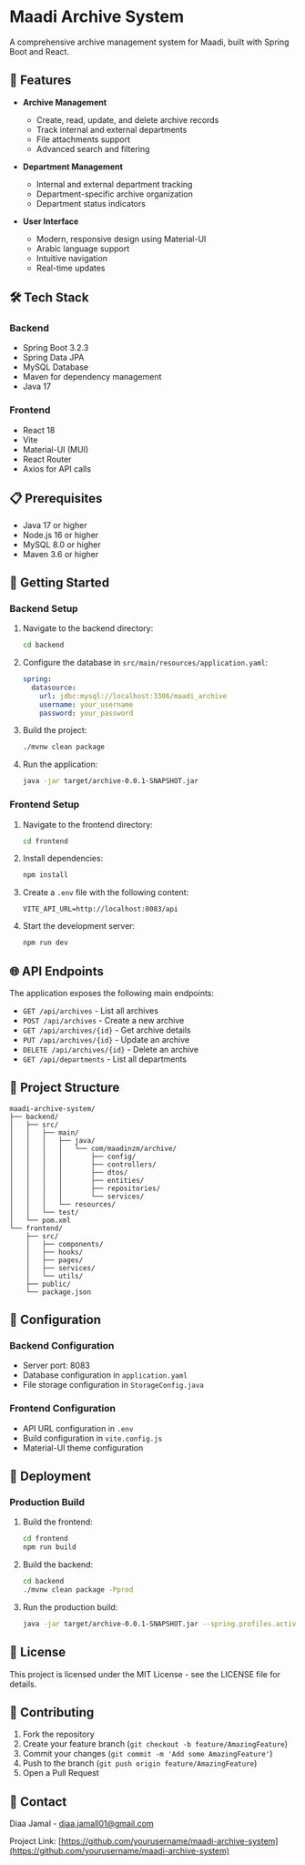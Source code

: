 # Maadi Archive System

A comprehensive archive management system for Maadi, built with Spring Boot and React.

## 🚀 Features

- **Archive Management**
  - Create, read, update, and delete archive records
  - Track internal and external departments
  - File attachments support
  - Advanced search and filtering

- **Department Management**
  - Internal and external department tracking
  - Department-specific archive organization
  - Department status indicators

- **User Interface**
  - Modern, responsive design using Material-UI
  - Arabic language support
  - Intuitive navigation
  - Real-time updates

## 🛠️ Tech Stack

### Backend
- Spring Boot 3.2.3
- Spring Data JPA
- MySQL Database
- Maven for dependency management
- Java 17

### Frontend
- React 18
- Vite
- Material-UI (MUI)
- React Router
- Axios for API calls

## 📋 Prerequisites

- Java 17 or higher
- Node.js 16 or higher
- MySQL 8.0 or higher
- Maven 3.6 or higher

## 🚀 Getting Started

### Backend Setup

1. Navigate to the backend directory:
   ```bash
   cd backend
   ```

2. Configure the database in `src/main/resources/application.yaml`:
   ```yaml
   spring:
     datasource:
       url: jdbc:mysql://localhost:3306/maadi_archive
       username: your_username
       password: your_password
   ```

3. Build the project:
   ```bash
   ./mvnw clean package
   ```

4. Run the application:
   ```bash
   java -jar target/archive-0.0.1-SNAPSHOT.jar
   ```

### Frontend Setup

1. Navigate to the frontend directory:
   ```bash
   cd frontend
   ```

2. Install dependencies:
   ```bash
   npm install
   ```

3. Create a `.env` file with the following content:
   ```
   VITE_API_URL=http://localhost:8083/api
   ```

4. Start the development server:
   ```bash
   npm run dev
   ```

## 🌐 API Endpoints

The application exposes the following main endpoints:

- `GET /api/archives` - List all archives
- `POST /api/archives` - Create a new archive
- `GET /api/archives/{id}` - Get archive details
- `PUT /api/archives/{id}` - Update an archive
- `DELETE /api/archives/{id}` - Delete an archive
- `GET /api/departments` - List all departments

## 📁 Project Structure

```
maadi-archive-system/
├── backend/
│   ├── src/
│   │   ├── main/
│   │   │   ├── java/
│   │   │   │   └── com/maadinzm/archive/
│   │   │   │       ├── config/
│   │   │   │       ├── controllers/
│   │   │   │       ├── dtos/
│   │   │   │       ├── entities/
│   │   │   │       ├── repositories/
│   │   │   │       └── services/
│   │   │   └── resources/
│   │   └── test/
│   └── pom.xml
└── frontend/
    ├── src/
    │   ├── components/
    │   ├── hooks/
    │   ├── pages/
    │   ├── services/
    │   └── utils/
    ├── public/
    └── package.json
```

## 🔧 Configuration

### Backend Configuration
- Server port: 8083
- Database configuration in `application.yaml`
- File storage configuration in `StorageConfig.java`

### Frontend Configuration
- API URL configuration in `.env`
- Build configuration in `vite.config.js`
- Material-UI theme configuration

## 🚀 Deployment

### Production Build

1. Build the frontend:
   ```bash
   cd frontend
   npm run build
   ```

2. Build the backend:
   ```bash
   cd backend
   ./mvnw clean package -Pprod
   ```

3. Run the production build:
   ```bash
   java -jar target/archive-0.0.1-SNAPSHOT.jar --spring.profiles.active=prod
   ```

## 📝 License

This project is licensed under the MIT License - see the LICENSE file for details.

## 👥 Contributing

1. Fork the repository
2. Create your feature branch (`git checkout -b feature/AmazingFeature`)
3. Commit your changes (`git commit -m 'Add some AmazingFeature'`)
4. Push to the branch (`git push origin feature/AmazingFeature`)
5. Open a Pull Request

## 📧 Contact

Diaa Jamal - diaa.jamall01@gmail.com

Project Link: [https://github.com/yourusername/maadi-archive-system](https://github.com/yourusername/maadi-archive-system)
